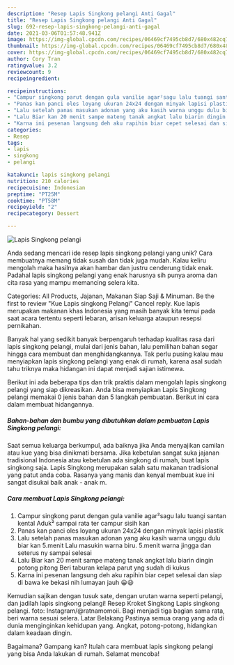 ```yaml
---
description: "Resep Lapis Singkong pelangi Anti Gagal"
title: "Resep Lapis Singkong pelangi Anti Gagal"
slug: 692-resep-lapis-singkong-pelangi-anti-gagal
date: 2021-03-06T01:57:48.941Z
image: https://img-global.cpcdn.com/recipes/06469cf7495cb8d7/680x482cq70/lapis-singkong-pelangi-foto-resep-utama.jpg
thumbnail: https://img-global.cpcdn.com/recipes/06469cf7495cb8d7/680x482cq70/lapis-singkong-pelangi-foto-resep-utama.jpg
cover: https://img-global.cpcdn.com/recipes/06469cf7495cb8d7/680x482cq70/lapis-singkong-pelangi-foto-resep-utama.jpg
author: Cory Tran
ratingvalue: 3.2
reviewcount: 9
recipeingredient:

recipeinstructions:
- "Campur singkong parut dengan gula vanilie agar²sagu lalu tuangi santan kental Aduk² sampai rata ter campur sisih kan"
- "Panas kan panci oles loyang ukuran 24x24 dengan minyak lapisi plastik"
- "Lalu setelah panas masukan adonan yang aku kasih warna unggu dulu biar kan 5.menit Lalu masukin warna biru. 5.menit warna jingga dan seterus ny sampai selesai"
- "Lalu Biar kan 20 menit sampe mateng tanak angkat lalu biarin dingin potong pitong Beri taburan kelapa parut yng sudah di kukus"
- "Karna ini pesenan langsung deh aku rapihin biar cepet selesai dan siap di bawa ke bekasi nih lumayan jauh 😀😃"
categories:
- Resep
tags:
- lapis
- singkong
- pelangi

katakunci: lapis singkong pelangi 
nutrition: 210 calories
recipecuisine: Indonesian
preptime: "PT25M"
cooktime: "PT58M"
recipeyield: "2"
recipecategory: Dessert

---
```



![Lapis Singkong pelangi](https://img-global.cpcdn.com/recipes/06469cf7495cb8d7/680x482cq70/lapis-singkong-pelangi-foto-resep-utama.jpg)

Anda sedang mencari ide resep lapis singkong pelangi yang unik? Cara membuatnya memang tidak susah dan tidak juga mudah. Kalau keliru mengolah maka hasilnya akan hambar dan justru cenderung tidak enak. Padahal lapis singkong pelangi yang enak harusnya sih punya aroma dan cita rasa yang mampu memancing selera kita.

Categories: All Products, Jajanan, Makanan Siap Saji &amp; Minuman. Be the first to review &#34;Kue Lapis singkong Pelangi&#34; Cancel reply. Kue lapis merupakan makanan khas Indonesia yang masih banyak kita temui pada saat acara tertentu seperti lebaran, arisan keluarga ataupun resepsi pernikahan.

Banyak hal yang sedikit banyak berpengaruh terhadap kualitas rasa dari lapis singkong pelangi, mulai dari jenis bahan, lalu pemilihan bahan segar hingga cara membuat dan menghidangkannya. Tak perlu pusing kalau mau menyiapkan lapis singkong pelangi yang enak di rumah, karena asal sudah tahu triknya maka hidangan ini dapat menjadi sajian istimewa.


Berikut ini ada beberapa tips dan trik praktis dalam mengolah lapis singkong pelangi yang siap dikreasikan. Anda bisa menyiapkan Lapis Singkong pelangi memakai 0 jenis bahan dan 5 langkah pembuatan. Berikut ini cara dalam membuat hidangannya.

<!--inarticleads1-->

##### Bahan-bahan dan bumbu yang dibutuhkan dalam pembuatan Lapis Singkong pelangi:



Saat semua keluarga berkumpul, ada baiknya jika Anda menyajikan camilan atau kue yang bisa dinikmati bersama. Jika kebetulan sangat suka jajanan tradisional Indonesia atau kebetulan ada singkong di rumah, buat lapis singkong saja. Lapis Singkong merupakan salah satu makanan tradisional yang patut anda coba. Rasanya yang manis dan kenyal membuat kue ini sangat disukai baik anak - anak m. 

<!--inarticleads2-->

##### Cara membuat Lapis Singkong pelangi:

1. Campur singkong parut dengan gula vanilie agar²sagu lalu tuangi santan kental Aduk² sampai rata ter campur sisih kan
1. Panas kan panci oles loyang ukuran 24x24 dengan minyak lapisi plastik
1. Lalu setelah panas masukan adonan yang aku kasih warna unggu dulu biar kan 5.menit Lalu masukin warna biru. 5.menit warna jingga dan seterus ny sampai selesai
1. Lalu Biar kan 20 menit sampe mateng tanak angkat lalu biarin dingin potong pitong Beri taburan kelapa parut yng sudah di kukus
1. Karna ini pesenan langsung deh aku rapihin biar cepet selesai dan siap di bawa ke bekasi nih lumayan jauh 😀😃


Kemudian sajikan dengan tusuk sate, dengan urutan warna seperti pelangi, dan jadilah lapis singkong pelangi! Resep Kroket Singkong Lapis singkong pelangi. foto: Instagram/@ratnamomoii. Bagi menjadi tiga bagian sama rata, beri warna sesuai selera. Latar Belakang Pastinya semua orang yang ada di dunia menginginkan kehidupan yang. Angkat, potong-potong, hidangkan dalam keadaan dingin. 

Bagaimana? Gampang kan? Itulah cara membuat lapis singkong pelangi yang bisa Anda lakukan di rumah. Selamat mencoba!

